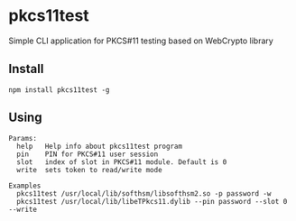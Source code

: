 # pkcs11test

Simple CLI application for PKCS#11 testing based on WebCrypto library

## Install

```
npm install pkcs11test -g
```

## Using

```
Params:
  help   Help info about pkcs11test program
  pin    PIN for PKCS#11 user session
  slot   index of slot in PKCS#11 module. Default is 0
  write  sets token to read/write mode

Examples
  pkcs11test /usr/local/lib/softhsm/libsofthsm2.so -p password -w
  pkcs11test /usr/local/lib/libeTPkcs11.dylib --pin password --slot 0 --write
```
